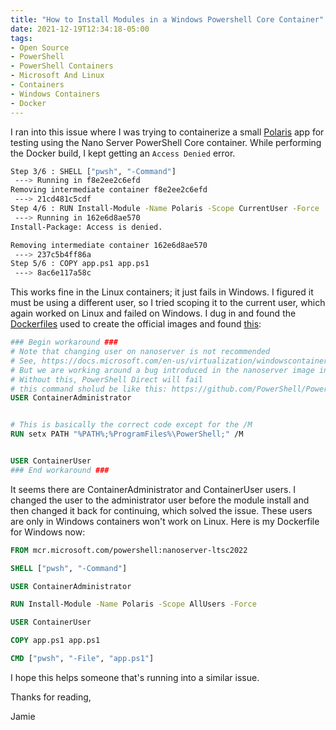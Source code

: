 ```yaml
---
title: "How to Install Modules in a Windows Powershell Core Container"
date: 2021-12-19T12:34:18-05:00
tags:
- Open Source
- PowerShell
- PowerShell Containers
- Microsoft And Linux
- Containers
- Windows Containers
- Docker
---
```


I ran into this issue where I was trying to containerize a small [Polaris](https://www.phillipsj.net/posts/powershell-rest-api-with-polaris/) app for testing using the Nano Server PowerShell Core container. While performing the Docker build, I kept getting an `Access Denied` error. 

```Bash
Step 3/6 : SHELL ["pwsh", "-Command"]
 ---> Running in f8e2ee2c6efd
Removing intermediate container f8e2ee2c6efd
 ---> 21cd481c5cdf
Step 4/6 : RUN Install-Module -Name Polaris -Scope CurrentUser -Force
 ---> Running in 162e6d8ae570
Install-Package: Access is denied.

Removing intermediate container 162e6d8ae570
 ---> 237c5b4ff86a
Step 5/6 : COPY app.ps1 app.ps1
 ---> 8ac6e117a58c
```

This works fine in the Linux containers; it just fails in Windows. I figured it must be using a different user, so I tried scoping it to the current user, which again worked on Linux and failed on Windows. I dug in and found the [Dockerfiles](https://github.com/PowerShell/PowerShell-Docker) used to create the official images and found [this](https://github.com/PowerShell/PowerShell-Docker/blob/41c59e4b844cec8678df8118e231f8cd6e4188bd/release/7-1/nanoserver1809/docker/Dockerfile#L57-L69):

```Dockerfile
### Begin workaround ###
# Note that changing user on nanoserver is not recommended
# See, https://docs.microsoft.com/en-us/virtualization/windowscontainers/manage-containers/container-base-images#base-image-differences
# But we are working around a bug introduced in the nanoserver image introduced in 1809
# Without this, PowerShell Direct will fail
# this command sholud be like this: https://github.com/PowerShell/PowerShell-Docker/blob/f81009c42c96af46aef81eb1515efae0ef29ad5f/release/preview/nanoserver/docker/Dockerfile#L76
USER ContainerAdministrator


# This is basically the correct code except for the /M
RUN setx PATH "%PATH%;%ProgramFiles%\PowerShell;" /M


USER ContainerUser
### End workaround ###
```

It seems there are ContainerAdministrator and ContainerUser users. I changed the user to the administrator user before the module install and then changed it back for continuing, which solved the issue. These users are only in Windows containers won't work on Linux. Here is my Dockerfile for Windows now:

```Dockerfile
FROM mcr.microsoft.com/powershell:nanoserver-ltsc2022

SHELL ["pwsh", "-Command"]

USER ContainerAdministrator

RUN Install-Module -Name Polaris -Scope AllUsers -Force  

USER ContainerUser

COPY app.ps1 app.ps1

CMD ["pwsh", "-File", "app.ps1"]
```

I hope this helps someone that's running into a similar issue. 

Thanks for reading,

Jamie
